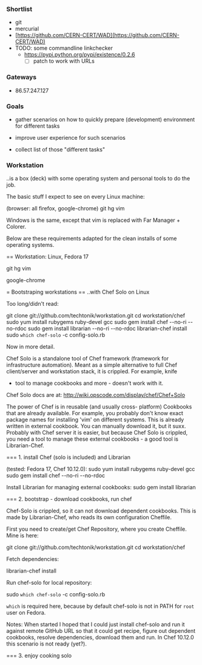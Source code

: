 ### Shortlist

* git
* mercurial
* [https://github.com/CERN-CERT/WAD](https://github.com/CERN-CERT/WAD)
* TODO: some commandline linkchecker
  * https://pypi.python.org/pypi/existence/0.2.6
    * [ ] patch to work with URLs

### Gateways

* 86.57.247.127

### Goals

* gather scenarios on how to quickly prepare (development)
environment for different tasks

* improve user experience for such scenarios

* collect list of those "different tasks"

### Workstation

..is a box (deck) with some operating system and personal
tools to do the job.

The basic stuff I expect to see on every Linux machine:

  (browser: all firefox, google-chrome)
  git
  hg
  vim

Windows is the same, except that vim is replaced with
Far Manager + Colorer.

Below are these requirements adapted for the clean
installs of some operating systems.

== Workstation: Linux, Fedora 17

  git
  hg
  vim

  google-chrome


= Bootstraping workstations
== ..with Chef Solo on Linux

Too long/didn't read:

  git clone git://github.com/techtonik/workstation.git
  cd workstation/chef
  sudo yum install rubygems ruby-devel gcc
  sudo gem install chef --no-ri --no-rdoc
  sudo gem install librarian --no-ri --no-rdoc
  librarian-chef install
  sudo `which chef-solo` -c config-solo.rb
  
Now in more detail.

Chef Solo is a standalone tool of Chef framework
(framework for infrastructure automation). Meant as
a simple alternative to full Chef client/server and
workstation stack, it is crippled. For example, knife
- tool to manage cookbooks and more - doesn't work
with it.

Chef Solo docs are at:
http://wiki.opscode.com/display/chef/Chef+Solo

The power of Chef is in reusable (and usually cross-
platform) Cookbooks that are already available. For
example, you probably don't know exact package names
for installing 'vim' on different systems. This is
already written in external cookbook. You can manually
download it, but it suxx. Probably with Chef server it
is easier, but because Chef Solo is crippled, you need a
tool to manage these external cookbooks - a good tool is
Librarian-Chef.

=== 1. install Chef (solo is included) and Librarian

(tested: Fedora 17, Chef 10.12.0):
  sudo yum install rubygems ruby-devel gcc
  sudo gem install chef --no-ri --no-rdoc

Install Librarian for managing external cookbooks:
  sudo gem install librarian

=== 2. bootstrap - download cookbooks, run chef

Chef-Solo is crippled, so it can not download dependent
cookbooks. This is made by Librarian-Chef, who reads its
own configuration Cheffile.

First you need to create/get Chef Repository, where you
create Cheffile. Mine is here:

  git clone git://github.com/techtonik/workstation.git
  cd workstation/chef

Fetch dependencies:

  librarian-chef install

Run chef-solo for local repository:

  sudo `which chef-solo` -c config-solo.rb

`which` is required here, because by default chef-solo is
not in PATH for `root` user on Fedora. 

Notes: When started I hoped that I could just install
chef-solo and run it against remote GitHub URL so that it
could get recipe, figure out dependent cookbooks, resolve
dependencies, download them and run. In Chef 10.12.0 this
scenario is not ready (yet?).

=== 3. enjoy cooking solo


